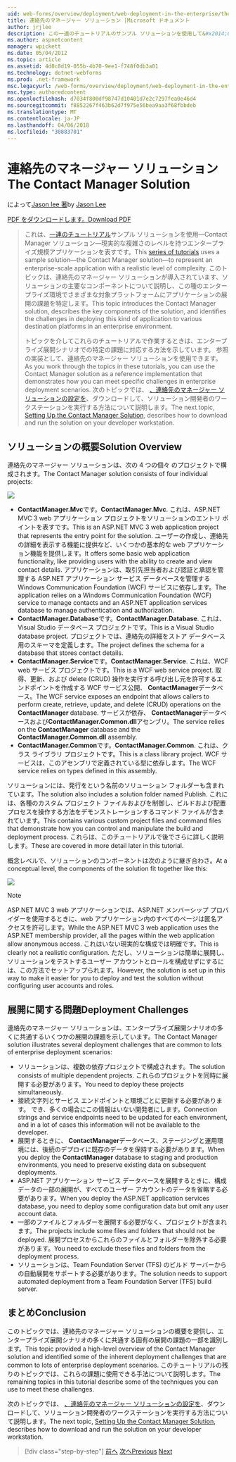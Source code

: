 ```yaml
---
uid: web-forms/overview/deployment/web-deployment-in-the-enterprise/the-contact-manager-solution
title: 連絡先のマネージャー ソリューション |Microsoft ドキュメント
author: jrjlee
description: この一連のチュートリアルのサンプル ソリューションを使用して&#x2014;Contact Manager ソリューション&#x2014;現実的なレベルを持つエンタープライズ規模アプリケーションを表すしています.
ms.author: aspnetcontent
manager: wpickett
ms.date: 05/04/2012
ms.topic: article
ms.assetid: 4d8c8d19-055b-4b70-9ee1-f748f0db3a01
ms.technology: dotnet-webforms
ms.prod: .net-framework
msc.legacyurl: /web-forms/overview/deployment/web-deployment-in-the-enterprise/the-contact-manager-solution
msc.type: authoredcontent
ms.openlocfilehash: d7034f800df98747d10401d7e2c7297fea0e46d4
ms.sourcegitcommit: f8852267f463b62d7f975e56bea9aa3f68fbbdeb
ms.translationtype: MT
ms.contentlocale: ja-JP
ms.lasthandoff: 04/06/2018
ms.locfileid: "30883701"
---
```

<a name="the-contact-manager-solution"></a><span data-ttu-id="a06a7-103">連絡先のマネージャー ソリューション</span><span class="sxs-lookup"><span data-stu-id="a06a7-103">The Contact Manager Solution</span></span>
====================
<span data-ttu-id="a06a7-104">によって[Jason lee 著](https://github.com/jrjlee)</span><span class="sxs-lookup"><span data-stu-id="a06a7-104">by [Jason Lee](https://github.com/jrjlee)</span></span>

[<span data-ttu-id="a06a7-105">PDF をダウンロードします。</span><span class="sxs-lookup"><span data-stu-id="a06a7-105">Download PDF</span></span>](https://msdnshared.blob.core.windows.net/media/MSDNBlogsFS/prod.evol.blogs.msdn.com/CommunityServer.Blogs.Components.WeblogFiles/00/00/00/63/56/8130.DeployingWebAppsInEnterpriseScenarios.pdf)

> <span data-ttu-id="a06a7-106">これは、[一連のチュートリアル](web-deployment-in-the-enterprise.md)サンプル ソリューションを使用&#x2014;Contact Manager ソリューション&#x2014;現実的な複雑さのレベルを持つエンタープライズ規模アプリケーションを表すです。</span><span class="sxs-lookup"><span data-stu-id="a06a7-106">This [series of tutorials](web-deployment-in-the-enterprise.md) uses a sample solution&#x2014;the Contact Manager solution&#x2014;to represent an enterprise-scale application with a realistic level of complexity.</span></span> <span data-ttu-id="a06a7-107">このトピックは、連絡先のマネージャー ソリューションが導入されています、ソリューションの主要なコンポーネントについて説明し、この種のエンタープライズ環境でさまざまな対象プラットフォームにアプリケーションの展開の課題を特定します。</span><span class="sxs-lookup"><span data-stu-id="a06a7-107">This topic introduces the Contact Manager solution, describes the key components of the solution, and identifies the challenges in deploying this kind of application to various destination platforms in an enterprise environment.</span></span>
> 
> <span data-ttu-id="a06a7-108">トピックを介してこれらのチュートリアルで作業するときは、エンタープライズ展開シナリオでの特定の課題に対応する方法を示しています。 参照の実装として、連絡先のマネージャー ソリューションを使用できます。</span><span class="sxs-lookup"><span data-stu-id="a06a7-108">As you work through the topics in these tutorials, you can use the Contact Manager solution as a reference implementation that demonstrates how you can meet specific challenges in enterprise deployment scenarios.</span></span> <span data-ttu-id="a06a7-109">次のトピックでは、 [、連絡先のマネージャー ソリューションの設定を](setting-up-the-contact-manager-solution.md)、ダウンロードして、ソリューション開発者のワークステーションを実行する方法について説明します。</span><span class="sxs-lookup"><span data-stu-id="a06a7-109">The next topic, [Setting Up the Contact Manager Solution](setting-up-the-contact-manager-solution.md), describes how to download and run the solution on your developer workstation.</span></span>


## <a name="solution-overview"></a><span data-ttu-id="a06a7-110">ソリューションの概要</span><span class="sxs-lookup"><span data-stu-id="a06a7-110">Solution Overview</span></span>

<span data-ttu-id="a06a7-111">連絡先のマネージャー ソリューションは、次の 4 つの個々 のプロジェクトで構成されます。</span><span class="sxs-lookup"><span data-stu-id="a06a7-111">The Contact Manager solution consists of four individual projects:</span></span>

![](the-contact-manager-solution/_static/image1.png)

- <span data-ttu-id="a06a7-112">**ContactManager.Mvc**です。</span><span class="sxs-lookup"><span data-stu-id="a06a7-112">**ContactManager.Mvc**.</span></span> <span data-ttu-id="a06a7-113">これは、ASP.NET MVC 3 web アプリケーション プロジェクトをソリューションのエントリ ポイントを表すです。</span><span class="sxs-lookup"><span data-stu-id="a06a7-113">This is an ASP.NET MVC 3 web application project that represents the entry point for the solution.</span></span> <span data-ttu-id="a06a7-114">ユーザーの作成し、連絡先の詳細を表示する機能に提供など、いくつかの基本的な web アプリケーション機能を提供します。</span><span class="sxs-lookup"><span data-stu-id="a06a7-114">It offers some basic web application functionality, like providing users with the ability to create and view contact details.</span></span> <span data-ttu-id="a06a7-115">アプリケーションは、取引先担当者および認証と承認を管理する ASP.NET アプリケーション サービス データベースを管理する Windows Communication Foundation (WCF) サービスに依存します。</span><span class="sxs-lookup"><span data-stu-id="a06a7-115">The application relies on a Windows Communication Foundation (WCF) service to manage contacts and an ASP.NET application services database to manage authentication and authorization.</span></span>
- <span data-ttu-id="a06a7-116">**ContactManager.Database**です。</span><span class="sxs-lookup"><span data-stu-id="a06a7-116">**ContactManager.Database**.</span></span> <span data-ttu-id="a06a7-117">これは、Visual Studio データベース プロジェクトです。</span><span class="sxs-lookup"><span data-stu-id="a06a7-117">This is a Visual Studio database project.</span></span> <span data-ttu-id="a06a7-118">プロジェクトでは、連絡先の詳細をストア データベース用のスキーマを定義します。</span><span class="sxs-lookup"><span data-stu-id="a06a7-118">The project defines the schema for a database that stores contact details.</span></span>
- <span data-ttu-id="a06a7-119">**ContactManager.Service**です。</span><span class="sxs-lookup"><span data-stu-id="a06a7-119">**ContactManager.Service**.</span></span> <span data-ttu-id="a06a7-120">これは、WCF web サービス プロジェクトです。</span><span class="sxs-lookup"><span data-stu-id="a06a7-120">This is a WCF web service project.</span></span> <span data-ttu-id="a06a7-121">取得、更新、および delete (CRUD) 操作を実行する呼び出し元を許可するエンドポイントを作成する WCF サービス公開、 **ContactManager**データベース。</span><span class="sxs-lookup"><span data-stu-id="a06a7-121">The WCF service exposes an endpoint that allows callers to perform create, retrieve, update, and delete (CRUD) operations on the **ContactManager** database.</span></span> <span data-ttu-id="a06a7-122">サービスが依存、 **ContactManager**データベースおよび**ContactManager.Common.dll**アセンブリ。</span><span class="sxs-lookup"><span data-stu-id="a06a7-122">The service relies on the **ContactManager** database and the **ContactManager.Common.dll** assembly.</span></span>
- <span data-ttu-id="a06a7-123">**ContactManager.Common**です。</span><span class="sxs-lookup"><span data-stu-id="a06a7-123">**ContactManager.Common**.</span></span> <span data-ttu-id="a06a7-124">これは、クラス ライブラリ プロジェクトです。</span><span class="sxs-lookup"><span data-stu-id="a06a7-124">This is a class library project.</span></span> <span data-ttu-id="a06a7-125">WCF サービスは、このアセンブリで定義されている型に依存します。</span><span class="sxs-lookup"><span data-stu-id="a06a7-125">The WCF service relies on types defined in this assembly.</span></span>

<span data-ttu-id="a06a7-126">ソリューションには、発行をという名前のソリューション フォルダーも含まれています。</span><span class="sxs-lookup"><span data-stu-id="a06a7-126">The solution also includes a solution folder named Publish.</span></span> <span data-ttu-id="a06a7-127">これには、各種のカスタム プロジェクト ファイルおよびを制御し、ビルドおよび配置プロセスを操作する方法をデモンストレーションするコマンド ファイルが含まれています。</span><span class="sxs-lookup"><span data-stu-id="a06a7-127">This contains various custom project files and command files that demonstrate how you can control and manipulate the build and deployment process.</span></span> <span data-ttu-id="a06a7-128">これらは、このチュートリアルで後でさらに詳しく説明します。</span><span class="sxs-lookup"><span data-stu-id="a06a7-128">These are covered in more detail later in this tutorial.</span></span>

<span data-ttu-id="a06a7-129">概念レベルで、ソリューションのコンポーネントは次のように継ぎ合わさ。</span><span class="sxs-lookup"><span data-stu-id="a06a7-129">At a conceptual level, the components of the solution fit together like this:</span></span>

![](the-contact-manager-solution/_static/image2.png)

> [!NOTE]
> <span data-ttu-id="a06a7-130">ASP.NET MVC 3 web アプリケーションでは、ASP.NET メンバーシップ プロバイダーを使用するときに、web アプリケーション内のすべてのページは匿名アクセスを許可します。</span><span class="sxs-lookup"><span data-stu-id="a06a7-130">While the ASP.NET MVC 3 web application uses the ASP.NET membership provider, all the pages within the web application allow anonymous access.</span></span> <span data-ttu-id="a06a7-131">これはいない現実的な構成では明確です。</span><span class="sxs-lookup"><span data-stu-id="a06a7-131">This is clearly not a realistic configuration.</span></span> <span data-ttu-id="a06a7-132">ただし、ソリューションは簡単に展開し、ソリューションをテストするユーザー アカウントとロールを構成せずにするには、この方法でセットアップられます。</span><span class="sxs-lookup"><span data-stu-id="a06a7-132">However, the solution is set up in this way to make it easier for you to deploy and test the solution without configuring user accounts and roles.</span></span>


## <a name="deployment-challenges"></a><span data-ttu-id="a06a7-133">展開に関する問題</span><span class="sxs-lookup"><span data-stu-id="a06a7-133">Deployment Challenges</span></span>

<span data-ttu-id="a06a7-134">連絡先のマネージャー ソリューションは、エンタープライズ展開シナリオの多くに共通するいくつかの展開の課題を示しています。</span><span class="sxs-lookup"><span data-stu-id="a06a7-134">The Contact Manager solution illustrates several deployment challenges that are common to lots of enterprise deployment scenarios:</span></span>

- <span data-ttu-id="a06a7-135">ソリューションは、複数の依存プロジェクトで構成されます。</span><span class="sxs-lookup"><span data-stu-id="a06a7-135">The solution consists of multiple dependent projects.</span></span> <span data-ttu-id="a06a7-136">これらのプロジェクトを同時に展開する必要があります。</span><span class="sxs-lookup"><span data-stu-id="a06a7-136">You need to deploy these projects simultaneously.</span></span>
- <span data-ttu-id="a06a7-137">接続文字列とサービス エンドポイントと環境ごとに更新する必要があります。 でき、多くの場合にこの情報はいない開発者にします。</span><span class="sxs-lookup"><span data-stu-id="a06a7-137">Connection strings and service endpoints need to be updated for each environment, and in a lot of cases this information will not be available to the developer.</span></span>
- <span data-ttu-id="a06a7-138">展開するときに、 **ContactManager**データベース、ステージングと運用環境には、後続のデプロイに既存のデータを保持する必要があります。</span><span class="sxs-lookup"><span data-stu-id="a06a7-138">When you deploy the **ContactManager** database to staging and production environments, you need to preserve existing data on subsequent deployments.</span></span>
- <span data-ttu-id="a06a7-139">ASP.NET アプリケーション サービス データベースを展開するときに、構成データの一部の展開が、すべてのユーザー アカウントのデータを省略する必要があります。</span><span class="sxs-lookup"><span data-stu-id="a06a7-139">When you deploy the ASP.NET application services database, you need to deploy some configuration data but omit any user account data.</span></span>
- <span data-ttu-id="a06a7-140">一部のファイルとフォルダーを展開する必要がなく、プロジェクトが含まれます。</span><span class="sxs-lookup"><span data-stu-id="a06a7-140">The projects include some files and folders that should not be deployed.</span></span> <span data-ttu-id="a06a7-141">展開プロセスからこれらのファイルとフォルダーを除外する必要があります。</span><span class="sxs-lookup"><span data-stu-id="a06a7-141">You need to exclude these files and folders from the deployment process.</span></span>
- <span data-ttu-id="a06a7-142">ソリューションは、Team Foundation Server (TFS) のビルド サーバーからの自動展開をサポートする必要があります。</span><span class="sxs-lookup"><span data-stu-id="a06a7-142">The solution needs to support automated deployment from a Team Foundation Server (TFS) build server.</span></span>

## <a name="conclusion"></a><span data-ttu-id="a06a7-143">まとめ</span><span class="sxs-lookup"><span data-stu-id="a06a7-143">Conclusion</span></span>

<span data-ttu-id="a06a7-144">このトピックでは、連絡先のマネージャー ソリューションの概要を提供し、エンタープライズ展開シナリオの多くに共通する固有の展開の課題の一部を識別します。</span><span class="sxs-lookup"><span data-stu-id="a06a7-144">This topic provided a high-level overview of the Contact Manager solution and identified some of the inherent deployment challenges that are common to lots of enterprise deployment scenarios.</span></span> <span data-ttu-id="a06a7-145">このチュートリアルの残りのトピックでは、これらの課題に使用できる手法について説明します。</span><span class="sxs-lookup"><span data-stu-id="a06a7-145">The remaining topics in this tutorial describe some of the techniques you can use to meet these challenges.</span></span>

<span data-ttu-id="a06a7-146">次のトピックでは、 [、連絡先のマネージャー ソリューションの設定を](setting-up-the-contact-manager-solution.md)、ダウンロードして、ソリューション開発者のワークステーションを実行する方法について説明します。</span><span class="sxs-lookup"><span data-stu-id="a06a7-146">The next topic, [Setting Up the Contact Manager Solution](setting-up-the-contact-manager-solution.md), describes how to download and run the solution on your developer workstation.</span></span>

> [!div class="step-by-step"]
> <span data-ttu-id="a06a7-147">[前へ](web-deployment-in-the-enterprise.md)
> [次へ](setting-up-the-contact-manager-solution.md)</span><span class="sxs-lookup"><span data-stu-id="a06a7-147">[Previous](web-deployment-in-the-enterprise.md)
[Next](setting-up-the-contact-manager-solution.md)</span></span>
